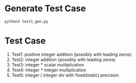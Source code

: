 # Generate Test Case

`python3 test1_gen.py`

# Test Case

1. Test1: positive integer addition (possibly with leading zeros)
2. Test2: integer addition (possibly with leading zeros)
3. Test3: integer * scalar multiplication
4. Test4: integer * integer multiplication
5. Test5: integer / integer div with fixed(static) precision
